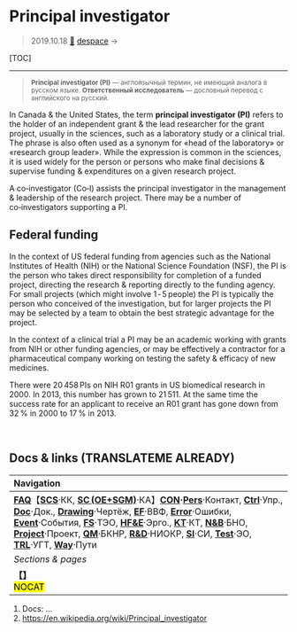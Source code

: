 # Principal investigator
> 2019.10.18 [🚀](../index/index.md) [despace](index.md) → **[](.md)**

[TOC]

---

> <small>**Principal investigator (PI)** — англоязычный термин, не имеющий аналога в русском языке. **Ответственный исследователь** — дословный перевод с английского на русский.</small>

In Canada & the United States, the term **principal investigator (PI)** refers to the holder of an independent grant & the lead researcher for the grant project, usually in the sciences, such as a laboratory study or a clinical trial. The phrase is also often used as a synonym for «head of the laboratory» or «research group leader». While the expression is common in the sciences, it is used widely for the person or persons who make final decisions & supervise funding & expenditures on a given research project.

A co‑investigator (Co‑I) assists the principal investigator in the management & leadership of the research project. There may be a number of co‑investigators supporting a PI.



## Federal funding
In the context of US federal funding from agencies such as the National Institutes of Health (NIH) or the National Science Foundation (NSF), the PI is the person who takes direct responsibility for completion of a funded project, directing the research & reporting directly to the funding agency. For small projects (which might involve 1 ‑ 5 people) the PI is typically the person who conceived of the investigation, but for larger projects the PI may be selected by a team to obtain the best strategic advantage for the project.

In the context of a clinical trial a PI may be an academic working with grants from NIH or other funding agencies, or may be effectively a contractor for a pharmaceutical company working on testing the safety & efficacy of new medicines.

There were 20 458 PIs on NIH R01 grants in US biomedical research in 2000. In 2013, this number has grown to 21 511. At the same time the success rate for an applicant to receive an R01 grant has gone down from 32 % in 2000 to 17 % in 2013.



<p style="page-break-after:always"> </p>

## Docs & links (TRANSLATEME ALREADY)
|Navigation|
|:-|
|**[FAQ](faq.md)**【**[SCS](scs.md)**·КК, **[SC (OE+SGM)](sc.md)**·КА】**[CON](contact.md)·[Pers](person.md)**·Контакт, **[Ctrl](control.md)**·Упр., **[Doc](doc.md)**·Док., **[Drawing](drawing.md)**·Чертёж, **[EF](ef.md)**·ВВФ, **[Error](error.md)**·Ошибки, **[Event](event.md)**·События, **[FS](fs.md)**·ТЭО, **[HF&E](hfe.md)**·Эрго., **[KT](kt.md)**·КТ, **[N&B](nnb.md)**·БНО, **[Project](project.md)**·Проект, **[QM](qm.md)**·БКНР, **[R&D](rnd.md)**·НИОКР, **[SI](si.md)**·СИ, **[Test](test.md)**·ЭО, **[TRL](trl.md)**·УГТ, **[Way](way.md)**·Пути|
|*Sections & pages*|
|**【[](.md)】**<br> <mark>NOCAT</mark>|

   1. Docs: …
   1. <https://en.wikipedia.org/wiki/Principal_investigator>
